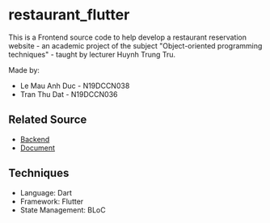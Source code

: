 # restaurant_flutter
This is a Frontend source code to help develop a restaurant reservation website - an academic project of the subject "Object-oriented programming techniques" - taught by lecturer Huynh Trung Tru.

Made by:
  * Le Mau Anh Duc - N19DCCN038
  * Tran Thu Dat - N19DCCN036
## Related Source
  * [Backend](https://github.com/DyNamite-TNT-1/nodejs_be_restaurant)
  * [Document](https://github.com/DyNamite-TNT-1/doc-restaurant-project)
## Techniques
  * Language: Dart
  * Framework: Flutter
  * State Management: BLoC
